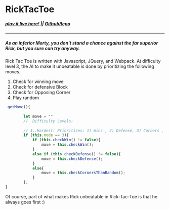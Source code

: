 # RickTacToe
##### [play it live here!](https://thelastsultan.github.io/RickTacToeJS/) || [GithubRepo](https://github.com/TheLastSultan/RickTacToeJS/) 

___
##### As an inferior Morty, you don't stand a chance against the far superior Rick, but you sure can try anyway.


Rick Tac Toe is written with Javascript, JQuery, and Webpack. At difficulty level 3, the AI to make it unbeatable is done by prioritizing the following moves.</br>
1. Check for winning move </br>
2. Check for defensive Block</br>
3. Check for Opposing Corner</br>
4. Play random  </br>

```javascript
 getMove(){
        
        let move = ""
        //  Difficulty Levels:
        
        // 3..Hardest: Prioritizes: 1) Wins , 2) Defense, 3) Corners ,   
        if (this.mode == 3){
            if (this.checkWin() != false){
                move = this.checkWin(); 
            } 
            else if (this.checkDefense() != false){
                move = this.checkDefense(); 
            }  
            else{
                move = this.checkCornersThanRandom();     
            }
        };
}
```
Of course, part of what makes Rick unbeatable in Rick-Tac-Toe is that he always goes first :) 

